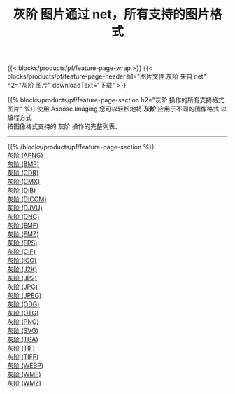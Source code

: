 ﻿---
title: 灰阶 图片通过 net，所有支持的图片格式 
weight: 3920
url: /zh-hans/net/grayscale 
lang: zh-hans
langdirlevel: 2
locales: zh-hans,ja,it,ru,de,es,fr,nl,id,lt,pl,pt,vi,tr,ko,zh-hant,ar,hi,th,sv,cs,uk,he
description: 使用 Aspose.Imaging 你可以轻松地通过 net 获取 灰阶 图像
---

{{< blocks/products/pf/feature-page-wrap >}}
{{< blocks/products/pf/feature-page-header h1="图片文件 灰阶 来自 net" h2="灰阶 图片" downloadText="下载" >}}


{{% blocks/products/pf/feature-page-section  h2="灰阶 操作的所有支持格式图片" %}}
使用 Aspose.Imaging 您可以轻松地将 **灰阶** 应用于不同的图像格式 以编程方式
<br/>
按图像格式支持的 灰阶 操作的完整列表：
<hr/>
{{% /blocks/products/pf/feature-page-section %}}
<div class="container-fluid productfamilypage bg-gray">
    <div class="convertypes bg-gray agp-content section">
        <div class="container">
		<div class="row other-converters">
		    <div class='col-md-2 other-converter remove-lp remove-rp'><a href="/imaging/zh-hans/net/grayscale/apng" >灰阶 (APNG)</a></div><div class='col-md-2 other-converter remove-lp remove-rp'><a href="/imaging/zh-hans/net/grayscale/bmp" >灰阶 (BMP)</a></div><div class='col-md-2 other-converter remove-lp remove-rp'><a href="/imaging/zh-hans/net/grayscale/cdr" >灰阶 (CDR)</a></div><div class='col-md-2 other-converter remove-lp remove-rp'><a href="/imaging/zh-hans/net/grayscale/cmx" >灰阶 (CMX)</a></div><div class='col-md-2 other-converter remove-lp remove-rp'><a href="/imaging/zh-hans/net/grayscale/dib" >灰阶 (DIB)</a></div><div class='col-md-2 other-converter remove-lp remove-rp'><a href="/imaging/zh-hans/net/grayscale/dicom" >灰阶 (DICOM)</a></div><div class='col-md-2 other-converter remove-lp remove-rp'><a href="/imaging/zh-hans/net/grayscale/djvu" >灰阶 (DJVU)</a></div><div class='col-md-2 other-converter remove-lp remove-rp'><a href="/imaging/zh-hans/net/grayscale/dng" >灰阶 (DNG)</a></div><div class='col-md-2 other-converter remove-lp remove-rp'><a href="/imaging/zh-hans/net/grayscale/emf" >灰阶 (EMF)</a></div><div class='col-md-2 other-converter remove-lp remove-rp'><a href="/imaging/zh-hans/net/grayscale/emz" >灰阶 (EMZ)</a></div><div class='col-md-2 other-converter remove-lp remove-rp'><a href="/imaging/zh-hans/net/grayscale/eps" >灰阶 (EPS)</a></div><div class='col-md-2 other-converter remove-lp remove-rp'><a href="/imaging/zh-hans/net/grayscale/gif" >灰阶 (GIF)</a></div><div class='col-md-2 other-converter remove-lp remove-rp'><a href="/imaging/zh-hans/net/grayscale/ico" >灰阶 (ICO)</a></div><div class='col-md-2 other-converter remove-lp remove-rp'><a href="/imaging/zh-hans/net/grayscale/j2k" >灰阶 (J2K)</a></div><div class='col-md-2 other-converter remove-lp remove-rp'><a href="/imaging/zh-hans/net/grayscale/jp2" >灰阶 (JP2)</a></div><div class='col-md-2 other-converter remove-lp remove-rp'><a href="/imaging/zh-hans/net/grayscale/jpg" >灰阶 (JPG)</a></div><div class='col-md-2 other-converter remove-lp remove-rp'><a href="/imaging/zh-hans/net/grayscale/jpeg" >灰阶 (JPEG)</a></div><div class='col-md-2 other-converter remove-lp remove-rp'><a href="/imaging/zh-hans/net/grayscale/odg" >灰阶 (ODG)</a></div><div class='col-md-2 other-converter remove-lp remove-rp'><a href="/imaging/zh-hans/net/grayscale/otg" >灰阶 (OTG)</a></div><div class='col-md-2 other-converter remove-lp remove-rp'><a href="/imaging/zh-hans/net/grayscale/png" >灰阶 (PNG)</a></div><div class='col-md-2 other-converter remove-lp remove-rp'><a href="/imaging/zh-hans/net/grayscale/svg" >灰阶 (SVG)</a></div><div class='col-md-2 other-converter remove-lp remove-rp'><a href="/imaging/zh-hans/net/grayscale/tga" >灰阶 (TGA)</a></div><div class='col-md-2 other-converter remove-lp remove-rp'><a href="/imaging/zh-hans/net/grayscale/tif" >灰阶 (TIF)</a></div><div class='col-md-2 other-converter remove-lp remove-rp'><a href="/imaging/zh-hans/net/grayscale/tiff" >灰阶 (TIFF)</a></div><div class='col-md-2 other-converter remove-lp remove-rp'><a href="/imaging/zh-hans/net/grayscale/webp" >灰阶 (WEBP)</a></div><div class='col-md-2 other-converter remove-lp remove-rp'><a href="/imaging/zh-hans/net/grayscale/wmf" >灰阶 (WMF)</a></div><div class='col-md-2 other-converter remove-lp remove-rp'><a href="/imaging/zh-hans/net/grayscale/wmz" >灰阶 (WMZ)</a></div>
                </div>
        </div>
    </div>
</div>
<br/>



